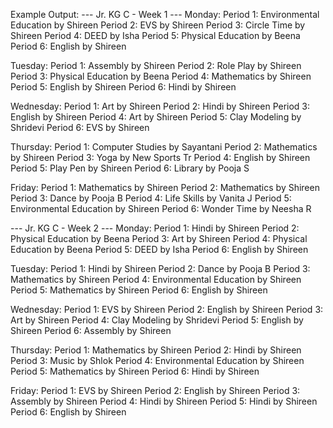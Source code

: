 Example Output:
--- Jr. KG C - Week 1 ---
Monday:
    Period 1: Environmental Education by Shireen
    Period 2: EVS by Shireen
    Period 3: Circle Time by Shireen
    Period 4: DEED by Isha
    Period 5: Physical Education by Beena
    Period 6: English by Shireen

Tuesday:
    Period 1: Assembly by Shireen
    Period 2: Role Play by Shireen
    Period 3: Physical Education by Beena
    Period 4: Mathematics by Shireen
    Period 5: English by Shireen
    Period 6: Hindi by Shireen

Wednesday:
    Period 1: Art by Shireen
    Period 2: Hindi by Shireen
    Period 3: English by Shireen
    Period 4: Art by Shireen
    Period 5: Clay Modeling by Shridevi
    Period 6: EVS by Shireen

Thursday:
    Period 1: Computer Studies by Sayantani
    Period 2: Mathematics by Shireen
    Period 3: Yoga by New Sports Tr
    Period 4: English by Shireen
    Period 5: Play Pen by Shireen
    Period 6: Library by Pooja S

Friday:
    Period 1: Mathematics by Shireen
    Period 2: Mathematics by Shireen
    Period 3: Dance by Pooja B
    Period 4: Life Skills by Vanita J
    Period 5: Environmental Education by Shireen
    Period 6: Wonder Time by Neesha R


--- Jr. KG C - Week 2 ---
Monday:
    Period 1: Hindi by Shireen
    Period 2: Physical Education by Beena
    Period 3: Art by Shireen
    Period 4: Physical Education by Beena
    Period 5: DEED by Isha
    Period 6: English by Shireen

Tuesday:
    Period 1: Hindi by Shireen
    Period 2: Dance by Pooja B
    Period 3: Mathematics by Shireen
    Period 4: Environmental Education by Shireen
    Period 5: Mathematics by Shireen
    Period 6: English by Shireen

Wednesday:
    Period 1: EVS by Shireen
    Period 2: English by Shireen
    Period 3: Art by Shireen
    Period 4: Clay Modeling by Shridevi
    Period 5: English by Shireen
    Period 6: Assembly by Shireen

Thursday:
    Period 1: Mathematics by Shireen
    Period 2: Hindi by Shireen
    Period 3: Music by Shlok
    Period 4: Environmental Education by Shireen
    Period 5: Mathematics by Shireen
    Period 6: Hindi by Shireen

Friday:
    Period 1: EVS by Shireen
    Period 2: English by Shireen
    Period 3: Assembly by Shireen
    Period 4: Hindi by Shireen
    Period 5: Hindi by Shireen
    Period 6: English by Shireen
